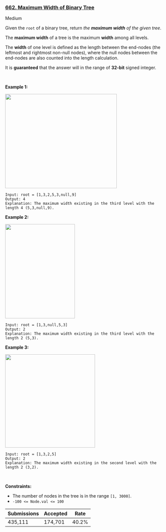 ### [662. Maximum Width of Binary Tree](https://leetcode.com/problems/maximum-width-of-binary-tree/)

Medium

Given the `` root `` of a binary tree, return _the __maximum width__ of the given tree_.

The __maximum width__ of a tree is the maximum __width__ among all levels.

The __width__ of one level is defined as the length between the end-nodes (the leftmost and rightmost non-null nodes), where the null nodes between the end-nodes are also counted into the length calculation.

It is __guaranteed__ that the answer will in the range of __32-bit__ signed integer.

 

__Example 1:__

<img alt="" src="https://assets.leetcode.com/uploads/2021/05/03/width1-tree.jpg" style="width: 359px; height: 302px;"/>

```
Input: root = [1,3,2,5,3,null,9]
Output: 4
Explanation: The maximum width existing in the third level with the length 4 (5,3,null,9).
```

__Example 2:__

<img alt="" src="https://assets.leetcode.com/uploads/2021/05/03/width2-tree.jpg" style="width: 224px; height: 302px;"/>

```
Input: root = [1,3,null,5,3]
Output: 2
Explanation: The maximum width existing in the third level with the length 2 (5,3).
```

__Example 3:__

<img alt="" src="https://assets.leetcode.com/uploads/2021/05/03/width3-tree.jpg" style="width: 289px; height: 299px;"/>

```
Input: root = [1,3,2,5]
Output: 2
Explanation: The maximum width existing in the second level with the length 2 (3,2).
```

 

__Constraints:__

*   The number of nodes in the tree is in the range `` [1, 3000] ``.
*   `` -100 <= Node.val <= 100 ``

| Submissions    | Accepted     | Rate   |
| -------------- | ------------ | ------ |
| 435,111 | 174,701 | 40.2% |